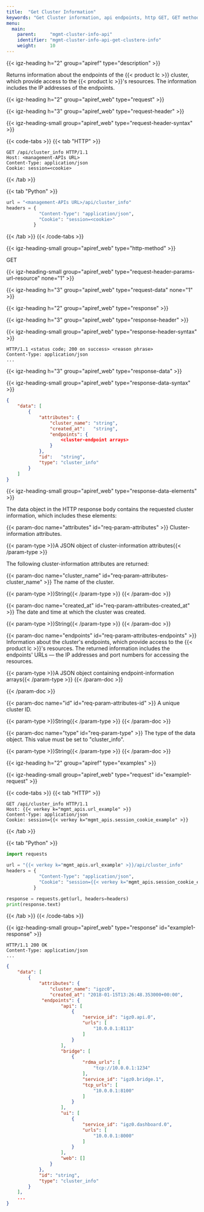 ```yaml
---
title:  "Get Cluster Information"
keywords: "Get Cluster information, api endpoints, http GET, GET method, GET"
menu:
  main:
    parent:     "mgmt-cluster-info-api"
    identifier: "mgmt-cluster-info-api-get-clustere-info"
    weight:     10
---
```


<!-- //////////////////////////////////////// -->
{{< igz-heading h="2" group="apiref" type="description" >}}

Returns information about the endpoints of the {{< product lc >}} cluster, which provide access to the {{< product lc >}}'s resources.
The information includes the IP addresses of the endpoints.

<!-- //////////////////////////////////////// -->
{{< igz-heading h="2" group="apiref_web" type="request" >}}

<!-- ======================================== -->
{{< igz-heading h="3" group="apiref_web" type="request-header" >}}

<!-- ---------------------------------------- -->
{{< igz-heading-small group="apiref_web" type="request-header-syntax" >}}

{{< code-tabs >}}
  {{< tab "HTTP" >}}
```http
GET /api/cluster_info HTTP/1.1
Host: <management-APIs URL>
Content-Type: application/json
Cookie: session=<cookie>
```
  {{< /tab >}}

  {{< tab "Python" >}}
```python
url = "<management-APIs URL>/api/cluster_info"
headers = {
            "Content-Type": "application/json",
            "Cookie": "session=<cookie>"
          }
```
  {{< /tab >}}
{{< /code-tabs >}}

<!-- ---------------------------------------- -->
{{< igz-heading-small group="apiref_web" type="http-method" >}}

<api>GET</api>

<!-- ---------------------------------------- -->
{{< igz-heading-small group="apiref_web" type="request-header-params-url-resource" none="1" >}}

<!-- ======================================== -->
{{< igz-heading h="3" group="apiref_web" type="request-data" none="1" >}}

<!-- //////////////////////////////////////// -->
{{< igz-heading h="2" group="apiref_web" type="response" >}}

<!-- ======================================== -->
{{< igz-heading h="3" group="apiref_web" type="response-header" >}}

<!-- ---------------------------------------- -->
{{< igz-heading-small group="apiref_web" type="response-header-syntax" >}}

```
HTTP/1.1 <status code; 200 on success> <reason phrase>
Content-Type: application/json
...
```

<!-- ======================================== -->
{{< igz-heading h="3" group="apiref_web" type="response-data" >}}

<!-- ---------------------------------------- -->
{{< igz-heading-small group="apiref_web" type="response-data-syntax" >}}

```json
{
    "data": [
        {
            "attributes": {
                "cluster_name": "string",
                "created_at":   "string",
                "endpoints": {
                    <cluster-endpoint arrays>
                }
            },
            "id":   "string",
            "type": "cluster_info"
        }
    ]
}
```

<!-- ---------------------------------------- -->
{{< igz-heading-small group="apiref_web" type="response-data-elements" >}}

The <jsonkey>data</jsonkey> object in the HTTP response body contains the requested cluster information, which includes these elements:

<dl>
  <!-- attributes -->
  {{< param-doc name="attributes" id="req-param-attributes" >}}
  Cluster-information attributes.

  {{< param-type >}}A JSON object of cluster-information attributes{{< /param-type >}}

  The following cluster-information attributes are returned:

  <dl>
  <!-- cluster_name -->
  {{< param-doc name="cluster_name" id="req-param-attributes-cluster_name" >}}
  The name of the cluster.

{{< param-type >}}String{{< /param-type >}}
  {{< /param-doc >}}

  <!-- created_at -->
  {{< param-doc name="created_at" id="req-param-attributes-created_at" >}}
  The date and time at which the cluster was created.

{{< param-type >}}String{{< /param-type >}}
  {{< /param-doc >}}

  <!-- endpoints -->
  {{< param-doc name="endpoints" id="req-param-attributes-endpoints" >}}
  Information about the cluster's endpoints, which provide access to the {{< product lc >}}'s resources.
  The returned information includes the endpoints' URLs &mdash; the IP addresses and port numbers for accessing the resources.

{{< param-type >}}A JSON object containing endpoint-information arrays{{< /param-type >}}
  {{< /param-doc >}}
  </dl>
  {{< /param-doc >}}

  <!-- id -->
  {{< param-doc name="id" id="req-param-attributes-id" >}}
  A unique cluster ID.

  {{< param-type >}}String{{< /param-type >}}
  {{< /param-doc >}}

  <!-- type -->
  {{< param-doc name="type" id="req-param-type" >}}
  The type of the data object. This value must be set to "cluster_info".

  {{< param-type >}}String{{< /param-type >}}
  {{< /param-doc >}}
</dl>

<!-- //////////////////////////////////////// -->
{{< igz-heading h="2" group="apiref" type="examples" >}}

<!-- ---------------------------------------- -->
{{< igz-heading-small group="apiref_web" type="request" id="example1-request" >}}

{{< code-tabs >}}
  {{< tab "HTTP" >}}
```http
GET /api/cluster_info HTTP/1.1
Host: {{< verkey k="mgmt_apis.url_example" >}}
Content-Type: application/json
Cookie: session={{< verkey k="mgmt_apis.session_cookie_example" >}}
```
  {{< /tab >}}

  {{< tab "Python" >}}
```python
import requests

url = "{{< verkey k="mgmt_apis.url_example" >}}/api/cluster_info"
headers = {
            "Content-Type": "application/json",
            "Cookie": "session={{< verkey k="mgmt_apis.session_cookie_example" >}}"
          }

response = requests.get(url, headers=headers)
print(response.text)

```
  {{< /tab >}}
{{< /code-tabs >}}

<!-- ---------------------------------------- -->
{{< igz-heading-small group="apiref_web" type="response" id="example1-response" >}}

```http
HTTP/1.1 200 OK
Content-Type: application/json
...
```
```json
{
    "data": [
        {
            "attributes": {
                "cluster_name": "igzc0",
                "created_at": "2018-01-15T13:26:48.353000+00:00",
             "endpoints": {
                    "api": [
                        {
                            "service_id": "igz0.api.0",
                            "urls": [
                                "10.0.0.1:8113"
                            ]
                        }
                    ],
                    "bridge": [
                        {
                            "rdma_urls": [
                                "tcp://10.0.0.1:1234"
                            ],
                            "service_id": "igz0.bridge.1",
                            "tcp_urls": [
                                "10.0.0.1:8100"
                            ]
                        }
                    ],
                    "ui": [
                        {
                            "service_id": "igz0.dashboard.0",
                            "urls": [
                                "10.0.0.1:8000"
                            ]
                        }
                    ],
                    "web": []
                }
            },
            "id": "string",
            "type": "cluster_info"
        }
    ],
    ...
}
```

